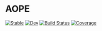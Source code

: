 # AOPE

[![Stable](https://img.shields.io/badge/docs-stable-blue.svg)](https://ASaragga.github.io/AOPE.jl/stable)
[![Dev](https://img.shields.io/badge/docs-dev-blue.svg)](https://ASaragga.github.io/AOPE.jl/dev)
[![Build Status](https://github.com/ASaragga/AOPE.jl/workflows/CI/badge.svg)](https://github.com/ASaragga/AOPE.jl/actions)
[![Coverage](https://codecov.io/gh/ASaragga/AOPE.jl/branch/master/graph/badge.svg)](https://codecov.io/gh/ASaragga/AOPE.jl)
